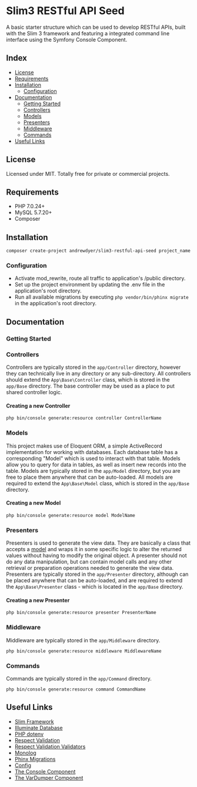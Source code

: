 # Slim3 RESTful API Seed

A basic starter structure which can be used to develop RESTful APIs, built with the Slim 3 framework and featuring a integrated command line interface using the Symfony Console Component.

## Index

* [License](#license)
* [Requirements](#requirements)
* [Installation](#installation)
    * [Configuration](#configuration)
* [Documentation](#documentation)
    * [Getting Started](#getting-started)
    * [Controllers](#controllers)
    * [Models](#models)
    * [Presenters](#presenters)
    * [Middleware](#middleware)
    * [Commands](#commands)
* [Useful Links](#useful-links)

## License

Licensed under MIT. Totally free for private or commercial projects.

## Requirements

* PHP 7.0.24+
* MySQL 5.7.20+
* Composer

## Installation

`composer create-project andrewdyer/slim3-restful-api-seed project_name`

### Configuration
* Activate mod_rewrite, route all traffic to application's /public directory.
* Set up the project environment by updating the .env file in the application's root directory.
* Run all available migrations by executing `php vendor/bin/phinx migrate` in the application's root directory.

## Documentation
### Getting Started

### Controllers

Controllers are typically stored in the `app/Controller` directory, however they can technically live in any directory or any sub-directory. All controllers should extend the `App\Base\Controller` class, which is stored in the `app/Base` directory. The base controller may be used as a place to put shared controller logic.

#### Creating a new Controller

`php bin/console generate:resource controller ControllerName`

### Models

This project makes use of Eloquent ORM, a simple ActiveRecord implementation for working with databases. Each database table has a corresponding "Model" which is used to interact with that table. Models allow you to query for data in tables, as well as insert new records into the table. Models are typically stored in the `app/Model` directory, but you are free to place them anywhere that can be auto-loaded. All models are required to extend the `App\Base\Model` class, which is stored in the `app/Base` directory.

#### Creating a new Model

`php bin/console generate:resource model ModelName`

### Presenters

Presenters is used to generate the view data. They are basically a class that accepts a [model](#models) and wraps it in some specific logic to alter the returned values without having to modify the original object. A presenter should not do any data manipulation, but can contain model calls and any other retrieval or preparation operations needed to generate the view data. Presenters are typically stored in the `app/Presenter` directory, although can be placed anywhere that can be auto-loaded, and are required to extend the `App\Base\Presenter` class - which is located in the `app/Base` directory.

#### Creating a new Presenter

`php bin/console generate:resource presenter PresenterName`

### Middleware

Middleware are typically stored in the `app/Middleware` directory. 

`php bin/console generate:resource middleware MiddlewareName`

### Commands

Commands are typically stored in the `app/Command` directory. 

`php bin/console generate:resource command CommandName`

## Useful Links

* [Slim Framework](https://www.slimframework.com)
* [Illuminate Database](https://github.com/illuminate/database)
* [PHP dotenv](https://github.com/vlucas/phpdotenv)
* [Respect Validation](https://github.com/Respect/Validation)
* [Respect Validation Validators](https://github.com/Respect/Validation/blob/1.1/docs/VALIDATORS.md)
* [Monolog](https://github.com/Seldaek/monolog)
* [Phinx Migrations](https://book.cakephp.org/3.0/en/phinx.html)
* [Config](https://github.com/hassankhan/config)
* [The Console Component](https://symfony.com/doc/current/components/console.html)
* [The VarDumper Component](https://symfony.com/doc/current/components/var_dumper.html)
